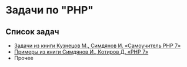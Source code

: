 # Задачи по "PHP"

## Список задач

* [Задачи из книги Кузнецов М., Симдянов И. «Самоучитель PHP 7»](./Kuznetsov_M_Simdianov_I_PHP_7_tutorial)
* [Примеры из книги Симдянов И., Котиров Д. «PHP 7»](./Dmitry_koterov_Igor_Simdyanov_php_7)
* Прочее
